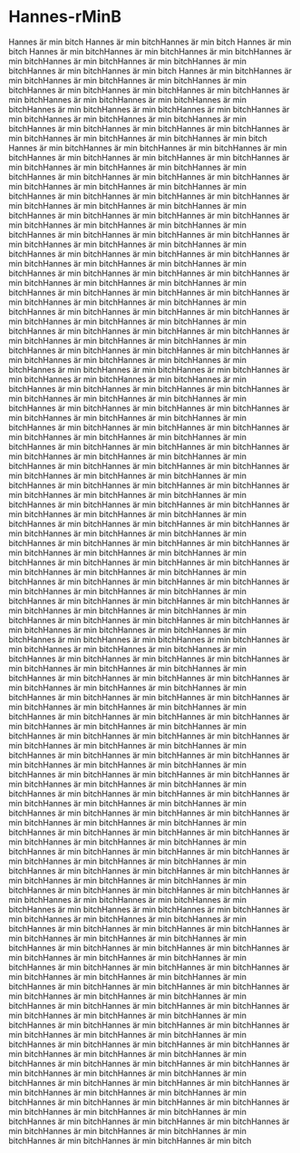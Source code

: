 # Hannes-rMinB
Hannes är min bitch
Hannes är min bitchHannes är min bitch
Hannes är min bitch
Hannes är min bitchHannes är min bitchHannes är min bitchHannes är min bitchHannes är min bitchHannes är min bitchHannes är min bitchHannes är min bitchHannes är min bitch
Hannes är min bitchHannes är min bitchHannes är min bitchHannes är min bitchHannes är min bitchHannes är min bitchHannes är min bitchHannes är min bitchHannes är min bitchHannes är min bitchHannes är min bitchHannes är min bitchHannes är min bitchHannes är min bitchHannes är min bitchHannes är min bitchHannes är min bitchHannes är min bitchHannes är min bitchHannes är min bitchHannes är min bitchHannes är min bitchHannes är min bitchHannes är min bitchHannes är min bitchHannes är min bitch
Hannes är min bitchHannes är min bitchHannes är min bitchHannes är min bitchHannes är min bitchHannes är min bitchHannes är min bitchHannes är min bitchHannes är min bitchHannes är min bitchHannes är min bitchHannes är min bitchHannes är min bitchHannes är min bitchHannes är min bitchHannes är min bitchHannes är min bitchHannes är min bitchHannes är min bitchHannes är min bitchHannes är min bitchHannes är min bitchHannes är min bitchHannes är min bitchHannes är min bitchHannes är min bitchHannes är min bitchHannes är min bitchHannes är min bitchHannes är min bitchHannes är min bitchHannes är min bitchHannes är min bitchHannes är min bitchHannes är min bitchHannes är min bitchHannes är min bitchHannes är min bitchHannes är min bitchHannes är min bitchHannes är min bitchHannes är min bitchHannes är min bitchHannes är min bitchHannes är min bitchHannes är min bitchHannes är min bitchHannes är min bitchHannes är min bitchHannes är min bitchHannes är min bitchHannes är min bitchHannes är min bitchHannes är min bitchHannes är min bitchHannes är min bitchHannes är min bitchHannes är min bitchHannes är min bitchHannes är min bitchHannes är min bitchHannes är min bitchHannes är min bitchHannes är min bitchHannes är min bitchHannes är min bitchHannes är min bitchHannes är min bitchHannes är min bitchHannes är min bitchHannes är min bitchHannes är min bitchHannes är min bitchHannes är min bitchHannes är min bitchHannes är min bitchHannes är min bitchHannes är min bitchHannes är min bitchHannes är min bitchHannes är min bitchHannes är min bitchHannes är min bitchHannes är min bitchHannes är min bitchHannes är min bitchHannes är min bitchHannes är min bitchHannes är min bitchHannes är min bitchHannes är min bitchHannes är min bitchHannes är min bitchHannes är min bitchHannes är min bitchHannes är min bitchHannes är min bitchHannes är min bitchHannes är min bitchHannes är min bitchHannes är min bitchHannes är min bitchHannes är min bitchHannes är min bitchHannes är min bitchHannes är min bitchHannes är min bitchHannes är min bitchHannes är min bitchHannes är min bitchHannes är min bitchHannes är min bitchHannes är min bitchHannes är min bitchHannes är min bitchHannes är min bitchHannes är min bitchHannes är min bitchHannes är min bitchHannes är min bitchHannes är min bitchHannes är min bitchHannes är min bitchHannes är min bitchHannes är min bitchHannes är min bitchHannes är min bitchHannes är min bitchHannes är min bitchHannes är min bitchHannes är min bitchHannes är min bitchHannes är min bitchHannes är min bitchHannes är min bitchHannes är min bitchHannes är min bitchHannes är min bitchHannes är min bitchHannes är min bitchHannes är min bitchHannes är min bitchHannes är min bitchHannes är min bitchHannes är min bitchHannes är min bitchHannes är min bitchHannes är min bitchHannes är min bitchHannes är min bitchHannes är min bitchHannes är min bitchHannes är min bitchHannes är min bitchHannes är min bitchHannes är min bitchHannes är min bitchHannes är min bitchHannes är min bitchHannes är min bitchHannes är min bitchHannes är min bitchHannes är min bitchHannes är min bitchHannes är min bitchHannes är min bitchHannes är min bitchHannes är min bitchHannes är min bitchHannes är min bitchHannes är min bitchHannes är min bitchHannes är min bitchHannes är min bitchHannes är min bitchHannes är min bitchHannes är min bitchHannes är min bitchHannes är min bitchHannes är min bitchHannes är min bitchHannes är min bitchHannes är min bitchHannes är min bitchHannes är min bitchHannes är min bitchHannes är min bitchHannes är min bitchHannes är min bitchHannes är min bitchHannes är min bitchHannes är min bitchHannes är min bitchHannes är min bitchHannes är min bitchHannes är min bitchHannes är min bitchHannes är min bitchHannes är min bitchHannes är min bitchHannes är min bitchHannes är min bitchHannes är min bitchHannes är min bitchHannes är min bitchHannes är min bitchHannes är min bitchHannes är min bitchHannes är min bitchHannes är min bitchHannes är min bitchHannes är min bitchHannes är min bitchHannes är min bitchHannes är min bitchHannes är min bitchHannes är min bitchHannes är min bitchHannes är min bitchHannes är min bitchHannes är min bitchHannes är min bitchHannes är min bitchHannes är min bitchHannes är min bitchHannes är min bitchHannes är min bitchHannes är min bitchHannes är min bitchHannes är min bitchHannes är min bitchHannes är min bitchHannes är min bitchHannes är min bitchHannes är min bitchHannes är min bitchHannes är min bitchHannes är min bitchHannes är min bitchHannes är min bitchHannes är min bitchHannes är min bitchHannes är min bitchHannes är min bitchHannes är min bitchHannes är min bitchHannes är min bitchHannes är min bitchHannes är min bitchHannes är min bitchHannes är min bitchHannes är min bitchHannes är min bitchHannes är min bitchHannes är min bitchHannes är min bitchHannes är min bitchHannes är min bitchHannes är min bitchHannes är min bitchHannes är min bitchHannes är min bitchHannes är min bitchHannes är min bitchHannes är min bitchHannes är min bitchHannes är min bitchHannes är min bitchHannes är min bitchHannes är min bitchHannes är min bitchHannes är min bitchHannes är min bitchHannes är min bitchHannes är min bitchHannes är min bitchHannes är min bitchHannes är min bitchHannes är min bitchHannes är min bitchHannes är min bitchHannes är min bitchHannes är min bitchHannes är min bitchHannes är min bitchHannes är min bitchHannes är min bitchHannes är min bitchHannes är min bitchHannes är min bitchHannes är min bitchHannes är min bitchHannes är min bitchHannes är min bitchHannes är min bitchHannes är min bitchHannes är min bitchHannes är min bitchHannes är min bitchHannes är min bitchHannes är min bitchHannes är min bitchHannes är min bitchHannes är min bitchHannes är min bitchHannes är min bitchHannes är min bitchHannes är min bitchHannes är min bitchHannes är min bitchHannes är min bitchHannes är min bitchHannes är min bitchHannes är min bitchHannes är min bitchHannes är min bitchHannes är min bitchHannes är min bitchHannes är min bitchHannes är min bitchHannes är min bitchHannes är min bitchHannes är min bitchHannes är min bitchHannes är min bitchHannes är min bitchHannes är min bitchHannes är min bitchHannes är min bitchHannes är min bitchHannes är min bitchHannes är min bitchHannes är min bitchHannes är min bitchHannes är min bitchHannes är min bitchHannes är min bitchHannes är min bitchHannes är min bitchHannes är min bitchHannes är min bitchHannes är min bitchHannes är min bitchHannes är min bitchHannes är min bitchHannes är min bitchHannes är min bitchHannes är min bitchHannes är min bitchHannes är min bitchHannes är min bitchHannes är min bitchHannes är min bitchHannes är min bitchHannes är min bitchHannes är min bitchHannes är min bitchHannes är min bitchHannes är min bitchHannes är min bitchHannes är min bitchHannes är min bitchHannes är min bitchHannes är min bitch
